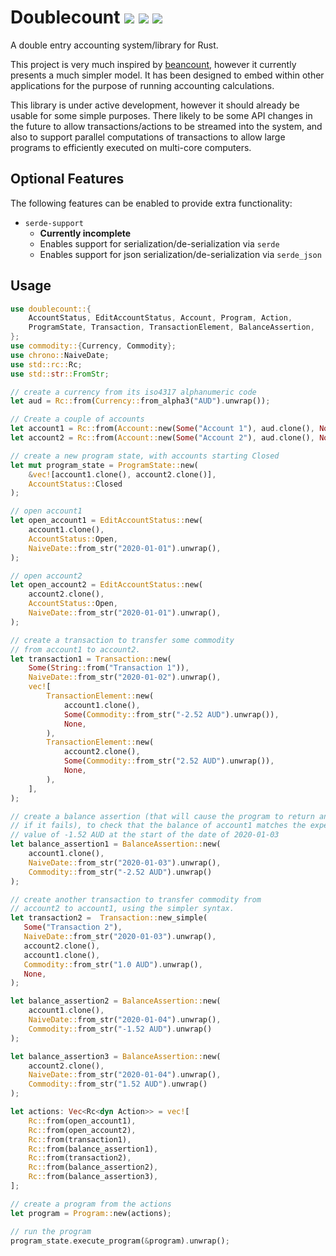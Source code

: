 # Doublecount [![](https://img.shields.io/crates/v/doublecount.svg)](https://crates.io/crates/doublecount) [![](https://img.shields.io/github/license/kellpossible/doublecount)](https://github.com/kellpossible/doublecount/blob/master/LICENSE.txt) [![](https://docs.rs/doublecount/badge.svg)](https://docs.rs/doublecount/)

A double entry accounting system/library for Rust.

This project is very much inspired by [beancount](http://furius.ca/beancount/), however it currently presents a much simpler model. It has been designed to embed within other applications for the purpose of running accounting calculations.

This library is under active development, however it should already be usable
for some simple purposes. There likely to be some API changes in the future to
allow transactions/actions to be streamed into the system, and also to support
parallel computations of transactions to allow large programs to efficiently
executed on multi-core computers.

## Optional Features

The following features can be enabled to provide extra functionality:

+ `serde-support`
  + **Currently incomplete**
  + Enables support for serialization/de-serialization via `serde`
  + Enables support for json serialization/de-serialization via `serde_json`

## Usage

```rust
use doublecount::{
    AccountStatus, EditAccountStatus, Account, Program, Action,
    ProgramState, Transaction, TransactionElement, BalanceAssertion, 
};
use commodity::{Currency, Commodity};
use chrono::NaiveDate;
use std::rc::Rc;
use std::str::FromStr;

// create a currency from its iso4317 alphanumeric code
let aud = Rc::from(Currency::from_alpha3("AUD").unwrap());

// Create a couple of accounts
let account1 = Rc::from(Account::new(Some("Account 1"), aud.clone(), None));
let account2 = Rc::from(Account::new(Some("Account 2"), aud.clone(), None));

// create a new program state, with accounts starting Closed
let mut program_state = ProgramState::new(
    &vec![account1.clone(), account2.clone()],
    AccountStatus::Closed
);

// open account1
let open_account1 = EditAccountStatus::new(
    account1.clone(),
    AccountStatus::Open,
    NaiveDate::from_str("2020-01-01").unwrap(),
);

// open account2
let open_account2 = EditAccountStatus::new(
    account2.clone(),
    AccountStatus::Open,
    NaiveDate::from_str("2020-01-01").unwrap(),
);

// create a transaction to transfer some commodity
// from account1 to account2.
let transaction1 = Transaction::new(
    Some(String::from("Transaction 1")),
    NaiveDate::from_str("2020-01-02").unwrap(),
    vec![
        TransactionElement::new(
            account1.clone(),
            Some(Commodity::from_str("-2.52 AUD").unwrap()),
            None,
        ),
        TransactionElement::new(
            account2.clone(),
            Some(Commodity::from_str("2.52 AUD").unwrap()),
            None,
        ),
    ],
);

// create a balance assertion (that will cause the program to return an error
// if it fails), to check that the balance of account1 matches the expected
// value of -1.52 AUD at the start of the date of 2020-01-03
let balance_assertion1 = BalanceAssertion::new(
    account1.clone(),
    NaiveDate::from_str("2020-01-03").unwrap(),
    Commodity::from_str("-2.52 AUD").unwrap()
);

// create another transaction to transfer commodity from
// account2 to account1, using the simpler syntax.
let transaction2 =  Transaction::new_simple(
   Some("Transaction 2"),
   NaiveDate::from_str("2020-01-03").unwrap(),
   account2.clone(),
   account1.clone(),
   Commodity::from_str("1.0 AUD").unwrap(),
   None,
);

let balance_assertion2 = BalanceAssertion::new(
    account1.clone(),
    NaiveDate::from_str("2020-01-04").unwrap(),
    Commodity::from_str("-1.52 AUD").unwrap()
);

let balance_assertion3 = BalanceAssertion::new(
    account2.clone(),
    NaiveDate::from_str("2020-01-04").unwrap(),
    Commodity::from_str("1.52 AUD").unwrap()
);

let actions: Vec<Rc<dyn Action>> = vec![
    Rc::from(open_account1),
    Rc::from(open_account2),
    Rc::from(transaction1),
    Rc::from(balance_assertion1),
    Rc::from(transaction2),
    Rc::from(balance_assertion2),
    Rc::from(balance_assertion3),
];

// create a program from the actions
let program = Program::new(actions);

// run the program
program_state.execute_program(&program).unwrap();
```
